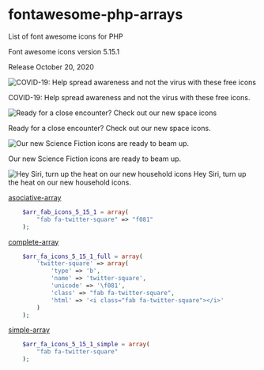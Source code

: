 # fontawesome-php-arrays
List of font awesome icons for PHP

Font awesome icons version 5.15.1 

Release October 20, 2020

![COVID-19: Help spread awareness and not the virus with these free icons](<https://i.ibb.co/N2DWvQ3/siri.png>)

COVID-19: Help spread awareness and not the virus with these free icons.

![Ready for a close encounter? Check out our new space icons](<https://i.ibb.co/Pwrj39D/sci-fi.png>)

Ready for a close encounter? Check out our new space icons.

![Our new Science Fiction icons are ready to beam up.](<https://i.ibb.co/k1kLK4N/space.png>)

Our new Science Fiction icons are ready to beam up.

![Hey Siri, turn up the heat on our new household icons](<https://i.ibb.co/1GVMkqy/covid.png>)
Hey Siri, turn up the heat on our new household icons.


[asociative-array](https://github.com/llobu/fontawesome-php-arrays/blob/master/asociative-array)
```php
	$arr_fab_icons_5_15_1 = array(
		"fab fa-twitter-square" => "f081"
	);
```  


[complete-array](https://github.com/llobu/fontawesome-php-arrays/blob/master/complete-array)
```php
	$arr_fa_icons_5_15_1_full = array(
		'twitter-square' => array(
			'type' => 'b',
			'name' => 'twitter-square',
			'unicode' => '\f081',
			'class' => "fab fa-twitter-square",
			'html' => '<i class="fab fa-twitter-square"></i>'
		)
	);
```  


[simple-array](https://github.com/llobu/fontawesome-php-arrays/blob/master/simple-array)
```php
	$arr_fa_icons_5_15_1_simple = array(
		"fab fa-twitter-square"
	);
```

